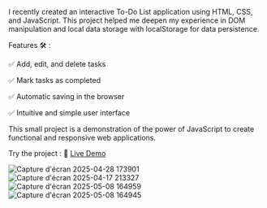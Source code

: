 I recently created an interactive To-Do List application using HTML, CSS, and JavaScript. This project helped me deepen my experience in DOM manipulation and local data storage with localStorage for data persistence.

Features 🛠️ :

✅ Add, edit, and delete tasks

✅ Mark tasks as completed

✅ Automatic saving in the browser

✅ Intuitive and simple user interface

This small project is a demonstration of the power of JavaScript to create functional and responsive web applications.

Try the project : 🔗 [Live Demo]( https://houcemzaier.github.io/To-Do-List-with-JavaScript/)

![Capture d'écran 2025-04-28 173901](https://github.com/user-attachments/assets/57679961-1df3-43f4-a219-b7711ea819fb)
![Capture d'écran 2025-04-17 213327](https://github.com/user-attachments/assets/17635b5a-64d1-4fb9-a169-eac3399f7a64)
![Capture d'écran 2025-05-08 164959](https://github.com/user-attachments/assets/cb781c17-5d8f-4830-939e-60ac1cf385ae)
![Capture d'écran 2025-05-08 164945](https://github.com/user-attachments/assets/bba3ed0d-437c-4df0-854b-7701970247d0)
